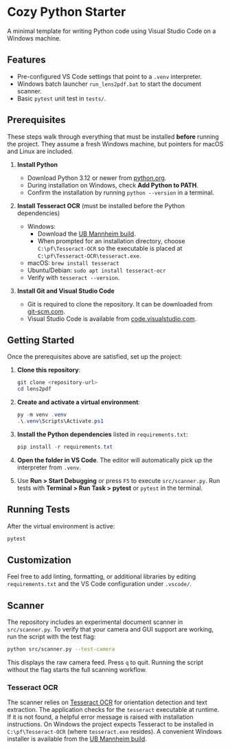# Cozy Python Starter

A minimal template for writing Python code using Visual Studio Code on a Windows machine.

## Features
- Pre-configured VS Code settings that point to a `.venv` interpreter.
- Windows batch launcher `run_lens2pdf.bat` to start the document scanner.
- Basic `pytest` unit test in `tests/`.

## Prerequisites
These steps walk through everything that must be installed **before** running the
project. They assume a fresh Windows machine, but pointers for macOS and Linux
are included.

1. **Install Python**
   * Download Python 3.12 or newer from
     [python.org](https://www.python.org/downloads/).
   * During installation on Windows, check **Add Python to PATH**.
   * Confirm the installation by running `python --version` in a terminal.

2. **Install Tesseract OCR** (must be installed before the Python dependencies)
   * Windows:
     * Download the [UB Mannheim build](https://github.com/UB-Mannheim/tesseract/wiki).
     * When prompted for an installation directory, choose `C:\pf\Tesseract-OCR` so
       the executable is placed at `C:\pf\Tesseract-OCR\tesseract.exe`.
   * macOS: `brew install tesseract`
   * Ubuntu/Debian: `sudo apt install tesseract-ocr`
   * Verify with `tesseract --version`.

3. **Install Git and Visual Studio Code**
   * Git is required to clone the repository. It can be downloaded from
     [git-scm.com](https://git-scm.com/downloads).
   * Visual Studio Code is available from
     [code.visualstudio.com](https://code.visualstudio.com/Download).

## Getting Started
Once the prerequisites above are satisfied, set up the project:

1. **Clone this repository**:

   ```powershell
   git clone <repository-url>
   cd lens2pdf
   ```

2. **Create and activate a virtual environment**:

   ```powershell
   py -m venv .venv
   .\.venv\Scripts\Activate.ps1
   ```

3. **Install the Python dependencies** listed in `requirements.txt`:

   ```powershell
   pip install -r requirements.txt
   ```

4. **Open the folder in VS Code**. The editor will automatically pick up the
   interpreter from `.venv`.
5. Use **Run > Start Debugging** or press `F5` to execute `src/scanner.py`. Run
   tests with **Terminal > Run Task > pytest** or `pytest` in the terminal.

## Running Tests
After the virtual environment is active:

```powershell
pytest
```

## Customization
Feel free to add linting, formatting, or additional libraries by editing `requirements.txt` and the VS Code configuration under `.vscode/`.

## Scanner

The repository includes an experimental document scanner in `src/scanner.py`.
To verify that your camera and GUI support are working, run the script with the
test flag:

```bash
python src/scanner.py --test-camera
```

This displays the raw camera feed. Press `q` to quit. Running the script
without the flag starts the full scanning workflow.

### Tesseract OCR

The scanner relies on [Tesseract OCR](https://github.com/tesseract-ocr/tesseract)
for orientation detection and text extraction. The application checks for the
`tesseract` executable at runtime. If it is not found, a helpful error message
is raised with installation instructions. On Windows the project expects
Tesseract to be installed in `C:\pf\Tesseract-OCR` (where
`tesseract.exe` resides). A convenient Windows installer is available from the
[UB Mannheim build](https://github.com/UB-Mannheim/tesseract/wiki).
